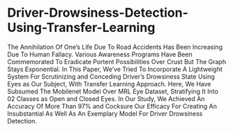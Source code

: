 # Driver-Drowsiness-Detection-Using-Transfer-Learning
The Annihilation Of One’s Life Due To Road Accidents Has Been Increasing Due To Human Fallacy. Various Awareness Programs Have Been Commemorated To Eradicate Portent Possibilities Over Crust But The Graph Stays Exponential. In This Paper, We’ve Tried To Incorporate A Lightweight System For Scrutinizing and Conceding Driver’s Drowsiness State Using Eyes as Our Subject, With Transfer Learning Approach. Here, We Have Subsumed The Mobilenet Model Over MRL Eye Dataset, Stratifying It Into 02 Classes as Open and Closed Eyes. In Our Study, We Achieved An Accuracy Of More Than 97% and Cocksure Our Efficacy For Creating An Insubstantial As Well As An Exemplary Model For Driver Drowsiness Detection.
